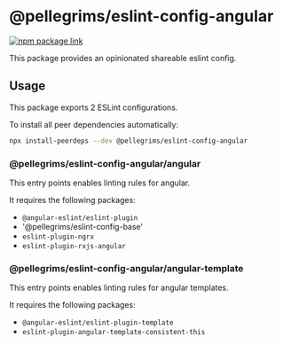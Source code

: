 # @pellegrims/eslint-config-angular

[![npm package link](https://img.shields.io/npm/v/@pellegrims/eslint-config-angular)](https://www.npmjs.com/package/@pellegrims/eslint-config-angular)

This package provides an opinionated shareable eslint config.

## Usage

This package exports 2 ESLint configurations.

To install all peer dependencies automatically:

```sh
npx install-peerdeps --dev @pellegrims/eslint-config-angular
```

### @pellegrims/eslint-config-angular/angular

This entry points enables linting rules for angular.

It requires the following packages:

- `@angular-eslint/eslint-plugin`
- '@pellegrims/eslint-config-base'
- `eslint-plugin-ngrx`
- `eslint-plugin-rxjs-angular`

### @pellegrims/eslint-config-angular/angular-template

This entry points enables linting rules for angular templates.

It requires the following packages:

- `@angular-eslint/eslint-plugin-template`
- `eslint-plugin-angular-template-consistent-this`
